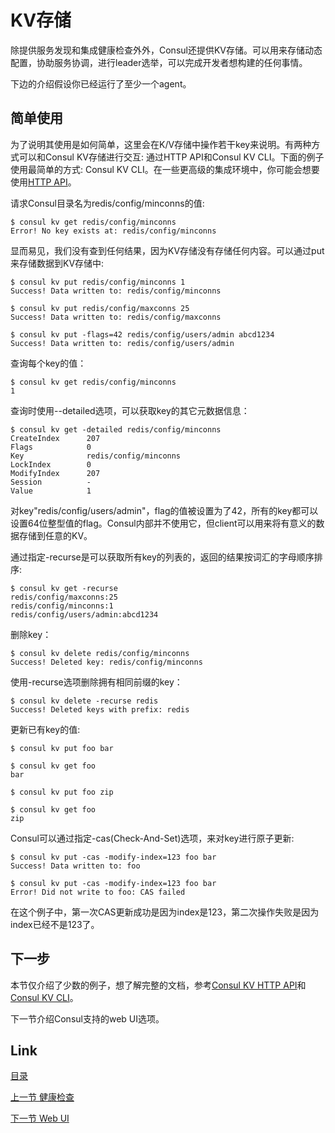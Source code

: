 # KV存储
除提供服务发现和集成健康检查外外，Consul还提供KV存储。可以用来存储动态配置，协助服务协调，进行leader选举，可以完成开发者想构建的任何事情。

下边的介绍假设你已经运行了至少一个agent。

## 简单使用
为了说明其使用是如何简单，这里会在K/V存储中操作若干key来说明。有两种方式可以和Consul KV存储进行交互: 通过HTTP API和Consul KV CLI。下面的例子使用最简单的方式: Consul KV CLI。在一些更高级的集成环境中，你可能会想要使用[HTTP API](https://www.consul.io/api/kv.html)。

请求Consul目录名为redis/config/minconns的值:
```
$ consul kv get redis/config/minconns
Error! No key exists at: redis/config/minconns
```
显而易见，我们没有查到任何结果，因为KV存储没有存储任何内容。可以通过put来存储数据到KV存储中:
```
$ consul kv put redis/config/minconns 1
Success! Data written to: redis/config/minconns

$ consul kv put redis/config/maxconns 25
Success! Data written to: redis/config/maxconns

$ consul kv put -flags=42 redis/config/users/admin abcd1234
Success! Data written to: redis/config/users/admin
```

查询每个key的值：
```
$ consul kv get redis/config/minconns
1
```

查询时使用--detailed选项，可以获取key的其它元数据信息：
```
$ consul kv get -detailed redis/config/minconns
CreateIndex      207
Flags            0
Key              redis/config/minconns
LockIndex        0
ModifyIndex      207
Session          -
Value            1
```
对key"redis/config/users/admin"，flag的值被设置为了42，所有的key都可以设置64位整型值的flag。Consul内部并不使用它，但client可以用来将有意义的数据存储到任意的KV。

通过指定-recurse是可以获取所有key的列表的，返回的结果按词汇的字母顺序排序:
```
$ consul kv get -recurse
redis/config/maxconns:25
redis/config/minconns:1
redis/config/users/admin:abcd1234
```

删除key：
```
$ consul kv delete redis/config/minconns
Success! Deleted key: redis/config/minconns
```
使用-recurse选项删除拥有相同前缀的key：
```
$ consul kv delete -recurse redis
Success! Deleted keys with prefix: redis
```
更新已有key的值:
```
$ consul kv put foo bar

$ consul kv get foo
bar

$ consul kv put foo zip

$ consul kv get foo
zip
```
Consul可以通过指定-cas(Check-And-Set)选项，来对key进行原子更新:
```
$ consul kv put -cas -modify-index=123 foo bar
Success! Data written to: foo

$ consul kv put -cas -modify-index=123 foo bar
Error! Did not write to foo: CAS failed
```
在这个例子中，第一次CAS更新成功是因为index是123，第二次操作失败是因为index已经不是123了。

## 下一步
本节仅介绍了少数的例子，想了解完整的文档，参考[Consul KV HTTP API](https://www.consul.io/api/kv.html)和[Consul KV CLI](https://www.consul.io/docs/commands/kv.html)。

下一节介绍Consul支持的web UI选项。

## Link

[目录](../README.md)

[上一节 健康检查](03.5.md)

[下一节 Web UI](03.7.md)

